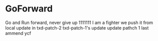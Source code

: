 # GoForward
Go and Run forward, never give up
1111111
I am a fighter
we push it from local
update in txd-patch-2
txd-patch-1's update
update pathch 1 last
ammend
ycf
